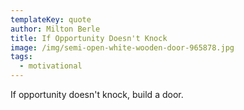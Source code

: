 ```yaml
---
templateKey: quote
author: Milton Berle
title: If Opportunity Doesn't Knock
image: /img/semi-open-white-wooden-door-965878.jpg
tags:
  - motivational
---
```

If opportunity doesn't knock, build a door.
